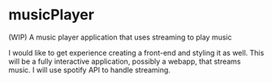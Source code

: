 # musicPlayer
(WIP) A music player application that uses streaming to play music

I would like to get experience creating a front-end and styling it as well. This will be a fully interactive application, possibly a webapp, that streams music. I will use spotify API to handle streaming.
